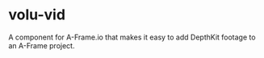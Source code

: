 # volu-vid
A component for A-Frame.io that makes it easy to add DepthKit footage to an A-Frame project.
